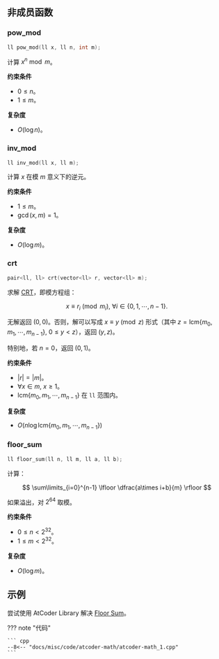 ## 非成员函数

### pow\_mod

```cpp
ll pow_mod(ll x, ll n, int m);
```

计算 $x^n \bmod m$。

**约束条件**

-   $0\le n$。
-   $1\le m$。

**复杂度**

-   $O(\log n)$。

### inv\_mod

```cpp
ll inv_mod(ll x, ll m);
```

计算 $x$ 在模 $m$ 意义下的逆元。

**约束条件**

-   $1\le m$。
-   $\gcd(x, m) = 1$。

**复杂度**

-   $O(\log m)$。

### crt

```cpp
pair<ll, ll> crt(vector<ll> r, vector<ll> m);
```

求解 [CRT](../../math/number-theory/crt.md)，即模方程组：

$$
x\equiv r_i \pmod{m_i},\ \forall i\in\lbrace 0, 1, \cdots, n - 1\rbrace.
$$

无解返回 $(0, 0)$。否则，解可以写成 $x\equiv y \pmod{z}$ 形式（其中 $z=\mathrm{lcm}\lbrace m_0, m_1, \cdots, m_{n - 1}\rbrace,\ 0\le y < z$），返回 $(y, z)$。

特别地，若 $n=0$，返回 $(0, 1)$。

**约束条件**

-   $|r| = |m|$。
-   $\forall x\in m,\ x\ge 1$。
-   $\mathrm{lcm}\lbrace m_0, m_1, \cdots, m_{n - 1}\rbrace$ 在 `ll` 范围内。

**复杂度**

-   $O(n\log \mathrm{lcm}\lbrace m_0, m_1, \cdots, m_{n - 1}\rbrace)$

### floor\_sum

```cpp
ll floor_sum(ll n, ll m, ll a, ll b);
```

计算：

$$
\sum\limits_{i=0}^{n-1} \lfloor \dfrac{a\times i+b}{m} \rfloor
$$

如果溢出，对 $2^{64}$ 取模。

**约束条件**

-   $0\le n < 2^{32}$。
-   $1\le m < 2^{32}$。

**复杂度**

-   $O(\log m)$。

## 示例

尝试使用 AtCoder Library 解决 [Floor Sum](https://atcoder.jp/contests/practice2/tasks/practice2_c)。

??? note "代码"
    

    ``` cpp
    --8<-- "docs/misc/code/atcoder-math/atcoder-math_1.cpp"
    ```

